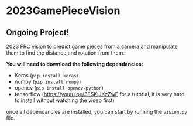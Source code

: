 # 2023GamePieceVision
## Ongoing Project!
2023 FRC vision to predict game pieces from a camera and manipulate them to find the distance and rotation from them.

**You will need to download the following dependancies:**
- Keras (`pip install keras`)
- numpy (`pip install numpy`)
- opencv (`pip install opencv-python`)
- tensorflow (https://youtu.be/3ESKiJKzZwE for a tutorial, it is very hard to install without watching the video first)

once all dependancies are installed, you can start by running the `vision.py` file.
